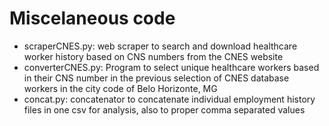 # Miscelaneous code

- scraperCNES.py: web scraper to search and download healthcare worker history based on CNS numbers from the CNES website
- converterCNES.py: Program to select unique healthcare workers based in their CNS number in the previous selection of CNES database workers in the city code of Belo Horizonte, MG
- concat.py: concatenator to concatenate individual employment history files in one csv for analysis, also to proper comma separated values
